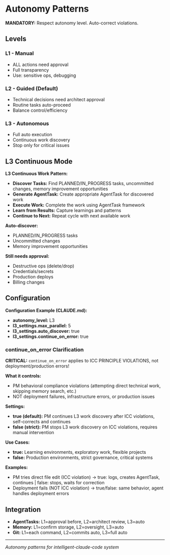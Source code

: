 # Autonomy Patterns

**MANDATORY:** Respect autonomy level. Auto-correct violations.

## Levels

### L1 - Manual
- ALL actions need approval
- Full transparency
- Use: sensitive ops, debugging

### L2 - Guided (Default)
- Technical decisions need architect approval  
- Routine tasks auto-proceed
- Balance control/efficiency

### L3 - Autonomous
- Full auto execution
- Continuous work discovery
- Stop only for critical issues

## L3 Continuous Mode

**L3 Continuous Work Pattern:**
- **Discover Tasks:** Find PLANNED/IN_PROGRESS tasks, uncommitted changes, memory improvement opportunities
- **Generate AgentTask:** Create appropriate AgentTask for discovered work
- **Execute Work:** Complete the work using AgentTask framework
- **Learn from Results:** Capture learnings and patterns
- **Continue to Next:** Repeat cycle with next available work

**Auto-discover:**
- PLANNED/IN_PROGRESS tasks
- Uncommitted changes
- Memory improvement opportunities

**Still needs approval:**
- Destructive ops (delete/drop)
- Credentials/secrets
- Production deploys
- Billing changes

## Configuration

**Configuration Example (CLAUDE.md):**
- **autonomy_level:** L3
- **l3_settings.max_parallel:** 5
- **l3_settings.auto_discover:** true
- **l3_settings.continue_on_error:** true

### continue_on_error Clarification

**CRITICAL:** `continue_on_error` applies to ICC PRINCIPLE VIOLATIONS, not deployment/production errors!

**What it controls:**
- PM behavioral compliance violations (attempting direct technical work, skipping memory search, etc.)
- NOT deployment failures, infrastructure errors, or production issues

**Settings:**
- **true (default):** PM continues L3 work discovery after ICC violations, self-corrects and continues
- **false (strict):** PM stops L3 work discovery on ICC violations, requires manual intervention

**Use Cases:**
- **true:** Learning environments, exploratory work, flexible projects
- **false:** Production environments, strict governance, critical systems

**Examples:**
- PM tries direct file edit (ICC violation) → true: logs, creates AgentTask, continues | false: stops, waits for correction
- Deployment fails (NOT ICC violation) → true/false: same behavior, agent handles deployment errors

## Integration
- **AgentTasks:** L1=approval before, L2=architect review, L3=auto
- **Memory:** L1=confirm storage, L2=oversight, L3=auto
- **Git:** L1=each command, L2=commits auto, L3=full auto

---
*Autonomy patterns for intelligent-claude-code system*